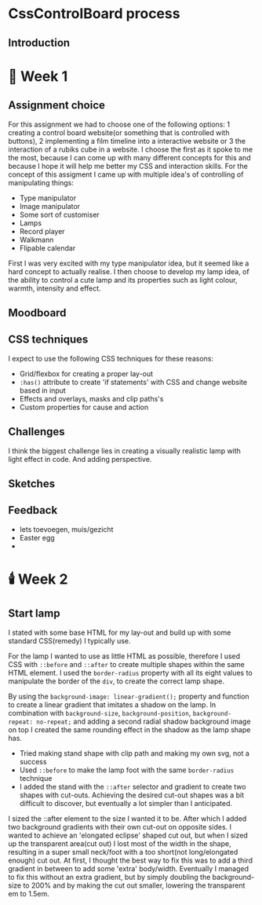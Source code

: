# CssControlBoard process

## Introduction

# 🤎 Week 1

## Assignment choice
For this assignment we had to choose one of the following options: 1 creating a control board website(or something that is controlled with buttons), 2 implementing a film timeline into a interactive website or 3 the interaction of a rubiks cube in a website. I choose the first as it spoke to me the most, because I can come up with many different concepts for this and because I hope it will help me better my CSS and interaction skills. For the concept of this assigment I came up with multiple idea's of controlling of manipulating things:

* Type manipulator
* Image manipulator
* Some sort of customiser
* Lamps
* Record player
* Walkmann
* Flipable calendar

First I was very excited with my type manipulator idea, but it seemed like a hard concept to actually realise. I then choose to develop my lamp idea, of the ability to control a cute lamp and its properties such as light colour, warmth, intensity and effect. 

## Moodboard

## CSS techniques

I expect to use the following CSS techniques for these reasons:
* Grid/flexbox for creating a proper lay-out
* `:has()` attribute to create 'if statements' with CSS and change website based in input
* Effects and overlays, masks and clip paths's
* Custom properties for cause and action

## Challenges
I think the biggest challenge lies in creating a visually realistic lamp with light effect in code. And adding perspective.

## Sketches

## Feedback

* Iets toevoegen, muis/gezicht
* Easter egg
* 

# 🕯️ Week 2

## Start lamp
I stated with some base HTML for my lay-out and build up with some standard CSS(remedy) I typically use.

For the lamp I wanted to use as little HTML as possible, therefore I used CSS with `::before` and `::after` to create multiple shapes within the same HTML element. I used the `border-radius` property with all its eight values to manipulate the border of the `div`, to create the correct lamp shape. 

By using the `background-image: linear-gradient();` property and function to create a linear gradient that imitates a shadow on the lamp. In combination with `background-size`, `background-position`, `background-repeat: no-repeat;` and adding a second radial shadow background image on top I created the same rounding effect in the shadow as the lamp shape has.

* Tried making stand shape with clip path and making my own svg, not a success
* Used `::before` to make the lamp foot with the same `border-radius` technique
* I added the stand with the `::after` selector and gradient to create two shapes with cut-outs. Achieving the desired cut-out shapes was a bit difficult to discover, but eventually a lot simpler than I anticipated.

I sized the ::after element to the size I wanted it to be. After which I added two background gradients with their own cut-out on opposite sides. I wanted to achieve an 'elongated eclipse' shaped cut out, but when I sized up the transparent area(cut out) I lost most of the width in the shape, resulting in a super small neck/foot with a too short(not long/elongated enough) cut out. At first, I thought the best way to fix this was to add a third gradient in between to add some 'extra' body/width. Eventually I managed to fix this without an extra gradient, but by simply doubling the background-size to 200% and by making the cut out smaller, lowering the transparent em to 1.5em.


